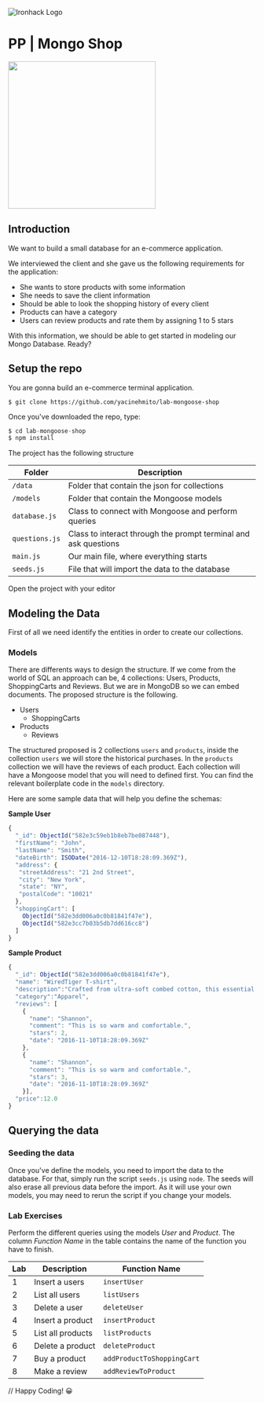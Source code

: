 ![Ironhack Logo](https://i.imgur.com/1QgrNNw.png)

# PP | Mongo Shop

<img src="https://i.imgur.com/IJKRm71.png" width="300px">

## Introduction

We want to build a small database for an e-commerce application.

We interviewed the client and she gave us the following requirements for the application:

- She wants to store products with some information
- She needs to save the client information
- Should be able to look the shopping history of every client
- Products can have a category
- Users can review products and rate them by assigning 1 to 5 stars

With this information, we should be able to get started in modeling our Mongo Database. Ready?

## Setup the repo

You are gonna build an e-commerce terminal application.

```shell
$ git clone https://github.com/yacinehmito/lab-mongoose-shop
```
Once you've downloaded the repo, type:

```javascript
$ cd lab-mongoose-shop
$ npm install
```

The project has the following structure

| Folder          | Description
|-----------------|--------
| `/data`         | Folder that contain the json for collections
| `/models`       | Folder that contain the Mongoose models
| `database.js`   | Class to connect with Mongoose and perform queries
| `questions.js`  | Class to interact through the prompt terminal and ask questions
| `main.js`       | Our main file, where everything starts
| `seeds.js`      | File that will import the data to the database 

Open the project with your editor

## Modeling the Data

First of all we need identify the entities in order to create our collections.

### Models

There are differents ways to design the structure. If we come from the world of SQL an approach can be, 4 collections: Users, Products, ShoppingCarts and Reviews. But we are in MongoDB so we can embed documents. The proposed structure is the following.

- Users
  - ShoppingCarts
- Products
  - Reviews

The structured proposed is 2 collections `users` and `products`, inside the collection `users` we will store the historical purchases.  In the `products` collection we will have the reviews of each product. Each collection will have a Mongoose model that you will need to defined first. You can find the relevant boilerplate code in the `models` directory.

Here are some sample data that will help you define the schemas:

**Sample User**
```javascript
{
  "_id": ObjectId("582e3c59eb1b8eb7be087448"),
  "firstName": "John",
  "lastName": "Smith",
  "dateBirth": ISODate("2016-12-10T18:28:09.369Z"),
  "address": {
   "streetAddress": "21 2nd Street",
   "city": "New York",
   "state": "NY",
   "postalCode": "10021"
  },
  "shoppingCart": [
    ObjectId("582e3dd006a0c0b81841f47e"),
    ObjectId("582e3cc7b03b5db7dd616cc8")
  ]
}
```

**Sample Product**

```javascript
{
  "_id": ObjectId("582e3dd006a0c0b81841f47e"),
  "name": "WiredTiger T-shirt",
  "description":"Crafted from ultra-soft combed cotton, this essential t-shirt features sporty contrast tipping and MongoDB's signature leaf.",
  "category":"Apparel",
  "reviews": [
    {
      "name": "Shannon",
      "comment": "This is so warm and comfortable.",
      "stars": 2,
      "date": "2016-11-10T18:28:09.369Z"
    },
    {
      "name": "Shannon",
      "comment": "This is so warm and comfortable.",
      "stars": 3,
      "date": "2016-11-10T18:28:09.369Z"
    }],
  "price":12.0
}
```

## Querying the data

### Seeding the data

Once you've define the models, you need to import the data to the database.
For that, simply run the script `seeds.js` using `node`.
The seeds will also erase all previous data before the import. As it will use your own models, you may need to rerun the script if you change your models.

### Lab Exercises

Perform the different queries using the models *User* and *Product*.
The column *Function Name* in the table contains the name of the function you have to finish.

| Lab | Description | Function Name
|-----|-------------|-------
| 1 | Insert a users | `insertUser`
| 2 | List all users | `listUsers`
| 3 | Delete a user | `deleteUser`
| 4 | Insert a product | `insertProduct`
| 5 | List all products | `listProducts`
| 6 | Delete a product | `deleteProduct`
| 7 | Buy a product | `addProductToShoppingCart`
| 8| Make a review | `addReviewToProduct`

// Happy Coding! 😀